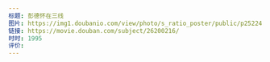 ```yaml
---
标题: 彭德怀在三线
图片: https://img1.doubanio.com/view/photo/s_ratio_poster/public/p2522447780.webp
链接: https://movie.douban.com/subject/26200216/
时时: 1995
评价:
---
```


